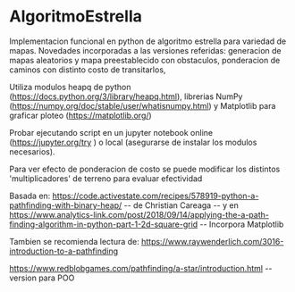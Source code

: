 # AlgoritmoEstrella
Implementacion funcional en python de algoritmo estrella para variedad de mapas. Novedades incorporadas a las versiones referidas: generacion de mapas aleatorios y mapa preestablecido con obstaculos, ponderacion de caminos con distinto costo de transitarlos, 

Utiliza modulos heapq de python (https://docs.python.org/3/library/heapq.html), librerias NumPy (https://numpy.org/doc/stable/user/whatisnumpy.html) y Matplotlib para graficar ploteo (https://matplotlib.org/)

Probar ejecutando script en un jupyter notebook online (https://jupyter.org/try ) o local (asegurarse de instalar los modulos necesarios).

Para ver efecto de ponderacion de costo se puede modificar los distintos 'multiplicadores' de terreno para evaluar efectividad

Basada en: 
https://code.activestate.com/recipes/578919-python-a-pathfinding-with-binary-heap/ -- de Christian Careaga -- y en https://www.analytics-link.com/post/2018/09/14/applying-the-a-path-finding-algorithm-in-python-part-1-2d-square-grid -- Incorpora Matplotlib

Tambien se recomienda lectura de:
https://www.raywenderlich.com/3016-introduction-to-a-pathfinding

https://www.redblobgames.com/pathfinding/a-star/introduction.html -- version para POO
